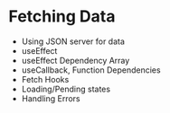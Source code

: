 # Fetching Data

- Using JSON server for data
- useEffect
- useEffect Dependency Array
- useCallback, Function Dependencies
- Fetch Hooks
- Loading/Pending states
- Handling Errors

